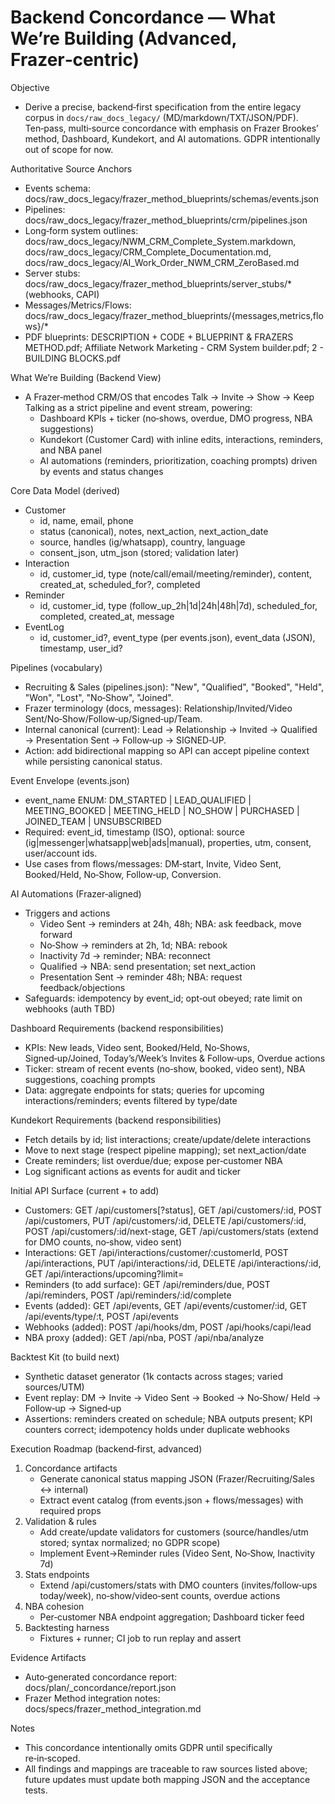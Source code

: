 # Backend Concordance — What We’re Building (Advanced, Frazer‑centric)

Objective
- Derive a precise, backend‑first specification from the entire legacy corpus in `docs/raw_docs_legacy/` (MD/markdown/TXT/JSON/PDF). Ten‑pass, multi‑source concordance with emphasis on Frazer Brookes’ method, Dashboard, Kundekort, and AI automations. GDPR intentionally out of scope for now.

Authoritative Source Anchors
- Events schema: docs/raw_docs_legacy/frazer_method_blueprints/schemas/events.json
- Pipelines: docs/raw_docs_legacy/frazer_method_blueprints/crm/pipelines.json
- Long‑form system outlines: docs/raw_docs_legacy/NWM_CRM_Complete_System.markdown, docs/raw_docs_legacy/CRM_Complete_Documentation.md, docs/raw_docs_legacy/AI_Work_Order_NWM_CRM_ZeroBased.md
- Server stubs: docs/raw_docs_legacy/frazer_method_blueprints/server_stubs/* (webhooks, CAPI)
- Messages/Metrics/Flows: docs/raw_docs_legacy/frazer_method_blueprints/{messages,metrics,flows}/*
- PDF blueprints: DESCRIPTION + CODE + BLUEPRINT & FRAZERS METHOD.pdf; Affiliate Network Marketing - CRM System builder.pdf; 2 - BUILDING BLOCKS.pdf

What We’re Building (Backend View)
- A Frazer‑method CRM/OS that encodes Talk → Invite → Show → Keep Talking as a strict pipeline and event stream, powering:
  - Dashboard KPIs + ticker (no‑shows, overdue, DMO progress, NBA suggestions)
  - Kundekort (Customer Card) with inline edits, interactions, reminders, and NBA panel
  - AI automations (reminders, prioritization, coaching prompts) driven by events and status changes

Core Data Model (derived)
- Customer
  - id, name, email, phone
  - status (canonical), notes, next_action, next_action_date
  - source, handles (ig/whatsapp), country, language
  - consent_json, utm_json (stored; validation later)
- Interaction
  - id, customer_id, type (note/call/email/meeting/reminder), content, created_at, scheduled_for?, completed
- Reminder
  - id, customer_id, type (follow_up_2h|1d|24h|48h|7d), scheduled_for, completed, created_at, message
- EventLog
  - id, customer_id?, event_type (per events.json), event_data (JSON), timestamp, user_id?

Pipelines (vocabulary)
- Recruiting & Sales (pipelines.json): "New", "Qualified", "Booked", "Held", "Won", "Lost", "No‑Show", "Joined".
- Frazer terminology (docs, messages): Relationship/Invited/Video Sent/No‑Show/Follow‑up/Signed‑up/Team.
- Internal canonical (current): Lead → Relationship → Invited → Qualified → Presentation Sent → Follow‑up → SIGNED‑UP.
- Action: add bidirectional mapping so API can accept pipeline context while persisting canonical status.

Event Envelope (events.json)
- event_name ENUM: DM_STARTED | LEAD_QUALIFIED | MEETING_BOOKED | MEETING_HELD | NO_SHOW | PURCHASED | JOINED_TEAM | UNSUBSCRIBED
- Required: event_id, timestamp (ISO), optional: source (ig|messenger|whatsapp|web|ads|manual), properties, utm, consent, user/account ids.
- Use cases from flows/messages: DM‑start, Invite, Video Sent, Booked/Held, No‑Show, Follow‑up, Conversion.

AI Automations (Frazer‑aligned)
- Triggers and actions
  - Video Sent → reminders at 24h, 48h; NBA: ask feedback, move forward
  - No‑Show → reminders at 2h, 1d; NBA: rebook
  - Inactivity 7d → reminder; NBA: reconnect
  - Qualified → NBA: send presentation; set next_action
  - Presentation Sent → reminder 48h; NBA: request feedback/objections
- Safeguards: idempotency by event_id; opt‑out obeyed; rate limit on webhooks (auth TBD)

Dashboard Requirements (backend responsibilities)
- KPIs: New leads, Video sent, Booked/Held, No‑Shows, Signed‑up/Joined, Today’s/Week’s Invites & Follow‑ups, Overdue actions
- Ticker: stream of recent events (no‑show, booked, video sent), NBA suggestions, coaching prompts
- Data: aggregate endpoints for stats; queries for upcoming interactions/reminders; events filtered by type/date

Kundekort Requirements (backend responsibilities)
- Fetch details by id; list interactions; create/update/delete interactions
- Move to next stage (respect pipeline mapping); set next_action/date
- Create reminders; list overdue/due; expose per‑customer NBA
- Log significant actions as events for audit and ticker

Initial API Surface (current + to add)
- Customers: GET /api/customers[?status], GET /api/customers/:id, POST /api/customers, PUT /api/customers/:id, DELETE /api/customers/:id, POST /api/customers/:id/next-stage, GET /api/customers/stats (extend for DMO counts, no‑show, video sent)
- Interactions: GET /api/interactions/customer/:customerId, POST /api/interactions, PUT /api/interactions/:id, DELETE /api/interactions/:id, GET /api/interactions/upcoming?limit=
- Reminders (to add surface): GET /api/reminders/due, POST /api/reminders, POST /api/reminders/:id/complete
- Events (added): GET /api/events, GET /api/events/customer/:id, GET /api/events/type/:t, POST /api/events
- Webhooks (added): POST /api/hooks/dm, POST /api/hooks/capi/lead
- NBA proxy (added): GET /api/nba, POST /api/nba/analyze

Backtest Kit (to build next)
- Synthetic dataset generator (1k contacts across stages; varied sources/UTM)
- Event replay: DM → Invite → Video Sent → Booked → No‑Show/ Held → Follow‑up → Signed‑up
- Assertions: reminders created on schedule; NBA outputs present; KPI counters correct; idempotency holds under duplicate webhooks

Execution Roadmap (backend‑first, advanced)
1) Concordance artifacts
   - Generate canonical status mapping JSON (Frazer/Recruiting/Sales ↔ internal)
   - Extract event catalog (from events.json + flows/messages) with required props
2) Validation & rules
   - Add create/update validators for customers (source/handles/utm stored; syntax normalized; no GDPR scope)
   - Implement Event→Reminder rules (Video Sent, No‑Show, Inactivity 7d)
3) Stats endpoints
   - Extend /api/customers/stats with DMO counters (invites/follow‑ups today/week), no‑show/video‑sent counts, overdue actions
4) NBA cohesion
   - Per‑customer NBA endpoint aggregation; Dashboard ticker feed
5) Backtesting harness
   - Fixtures + runner; CI job to run replay and assert

Evidence Artifacts
- Auto‑generated concordance report: docs/plan/_concordance/report.json
- Frazer Method integration notes: docs/specs/frazer_method_integration.md

Notes
- This concordance intentionally omits GDPR until specifically re‑in‑scoped.
- All findings and mappings are traceable to raw sources listed above; future updates must update both mapping JSON and the acceptance tests.
